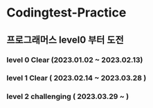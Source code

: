 # Codingtest-Practice
## 프로그래머스 level0 부터 도전 

### level 0 Clear (2023.01.02 ~ 2023.02.13)

### level 1 Clear ( 2023.02.14 ~ 2023.03.28 )

### level 2 challenging ( 2023.03.29 ~ )

